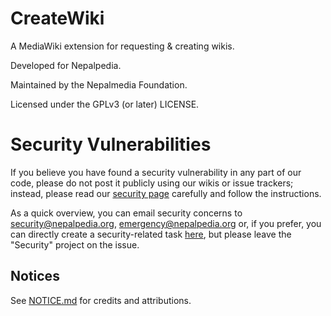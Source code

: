 # CreateWiki
A MediaWiki extension for requesting & creating wikis.

Developed for Nepalpedia.

Maintained by the Nepalmedia Foundation.

Licensed under the GPLv3 (or later) LICENSE.

# Security Vulnerabilities

If you believe you have found a security vulnerability in any part of our code, please do not post it publicly using our wikis or issue trackers; instead, please read our [security page](https://meta.nepalpedia.org/wiki/Security) carefully and follow the instructions.

As a quick overview, you can email security concerns to security@nepalpedia.org, emergency@nepalpedia.org or, if you prefer, you can directly create a security-related task [here](https://issue-tracker.nepalmedia.org/maniphest/task/edit/forms), but please leave the "Security" project on the issue.

## Notices
See [NOTICE.md](NOTICE.md) for credits and attributions.
